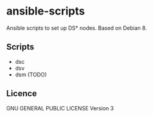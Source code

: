 # ansible-scripts

Ansible scripts to set up DS* nodes. Based on Debian 8.

## Scripts

- dsc
- dsv
- dsm (TODO)

## Licence

GNU GENERAL PUBLIC LICENSE Version 3
